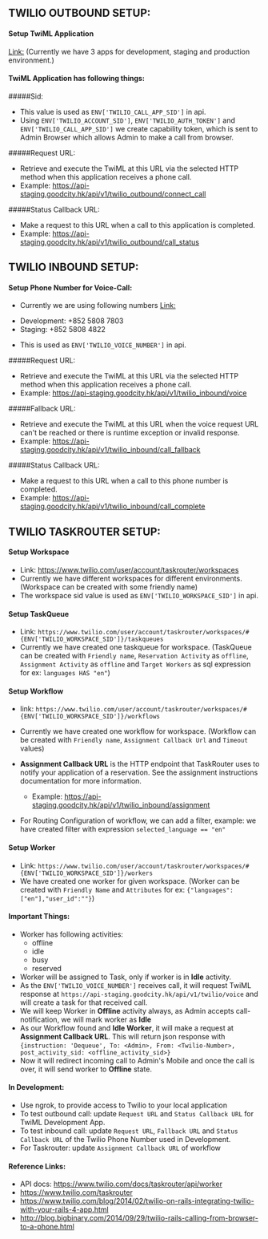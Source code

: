 ## TWILIO OUTBOUND SETUP:

#### Setup TwiML Application
  [Link:](https://www.twilio.com/user/account/apps) (Currently we have 3 apps for development, staging and production environment.)
#### TwiML Application has following things:
#####Sid:
- This value is used as `ENV['TWILIO_CALL_APP_SID']` in api.
- Using `ENV['TWILIO_ACCOUNT_SID']`, `ENV['TWILIO_AUTH_TOKEN']` and `ENV['TWILIO_CALL_APP_SID']` we create capability token, which is sent to Admin Browser which allows Admin to make a call from browser.

#####Request URL:
  - Retrieve and execute the TwiML at this URL via the selected HTTP method when this application receives a phone call.
  - Example: https://api-staging.goodcity.hk/api/v1/twilio_outbound/connect_call

#####Status Callback URL:
  - Make a request to this URL when a call to this application is completed.
  - Example: https://api-staging.goodcity.hk/api/v1/twilio_outbound/call_status

## TWILIO INBOUND SETUP:

#### Setup Phone Number for Voice-Call:
* Currently we are using following numbers [Link:](https://www.twilio.com/user/account/phone-numbers/incoming)
 - Development: +852 5808 7803
 - Staging:     +852 5808 4822
* This is used as `ENV['TWILIO_VOICE_NUMBER']` in api.

#####Request URL:
  - Retrieve and execute the TwiML at this URL via the selected HTTP method when this application receives a phone call.
  - Example: https://api-staging.goodcity.hk/api/v1/twilio_inbound/voice

#####Fallback URL:
  - Retrieve and execute the TwiML at this URL when the voice request URL can't be reached or there is runtime exception or invalid response.
  - Example: https://api-staging.goodcity.hk/api/v1/twilio_inbound/call_fallback

#####Status Callback URL:
  - Make a request to this URL when a call to this phone number is completed.
  - Example: https://api-staging.goodcity.hk/api/v1/twilio_inbound/call_complete

## TWILIO TASKROUTER SETUP:

#### Setup Workspace
  * Link: https://www.twilio.com/user/account/taskrouter/workspaces
  * Currently we have different workspaces for different environments. (Workspace can be created with some friendly name)
  * The workspace sid value is used as `ENV['TWILIO_WORKSPACE_SID']` in api.

#### Setup TaskQueue
  * Link: `https://www.twilio.com/user/account/taskrouter/workspaces/#{ENV['TWILIO_WORKSPACE_SID']}/taskqueues`
  * Currently we have created one taskqueue for workspace.
(TaskQueue can be created with `Friendly name`, `Reservation Activity` as `offline`, `Assignment Activity` as `offline` and `Target Workers` as sql expression for ex:  `languages HAS "en"`)

#### Setup Workflow
  * link: `https://www.twilio.com/user/account/taskrouter/workspaces/#{ENV['TWILIO_WORKSPACE_SID']}/workflows`
  * Currently we have created one workflow for workspace.
(Workflow can be created with `Friendly name`, `Assignment Callback Url` and `Timeout` values)

  * **Assignment Callback URL** is the HTTP endpoint that TaskRouter uses to notify your application of a reservation. See the assignment instructions documentation for more information.
    - Example: https://api-staging.goodcity.hk/api/v1/twilio_inbound/assignment

  * For Routing Configuration of workflow, we can add a filter, example: we have created filter with expression `selected_language == "en"`

#### Setup Worker
  * Link: `https://www.twilio.com/user/account/taskrouter/workspaces/#{ENV['TWILIO_WORKSPACE_SID']}/workers`
  * We have created one worker for given workspace. (Worker can be created with `Friendly Name` and `Attributes` for ex: `{"languages":["en"],"user_id":""}`)

#### Important Things:
* Worker has following activities:
  - offline
  - idle
  - busy
  - reserved
* Worker will be assigned to Task, only if worker is in **Idle** activity.
* As the `ENV['TWILIO_VOICE_NUMBER']` receives call, it will request TwiML response at `https://api-staging.goodcity.hk/api/v1/twilio/voice` and will create a task for that received call.
* We will keep Worker in **Offline** activity always, as Admin accepts call-notification, we will mark worker as **Idle**
* As our Workflow found and **Idle Worker**, it will make a request at **Assignment Callback URL**. This will return json response with `{instruction: 'Dequeue', To: <Admin>, From: <Twilio-Number>, post_activity_sid: <offline_activity_sid>}`
* Now it will redirect incoming call to Admin's Mobile and once the call is over, it will send worker to **Offline** state.

#### In Development:
* Use ngrok, to provide access to Twilio to your local application
* To test outbound call: update `Request URL` and `Status Callback URL` for TwiML Development App.
* To test inbound call: update `Request URL`, `Fallback URL` and `Status Callback URL` of the Twilio Phone Number used in Development.
* For Taskrouter: update `Assignment Callback URL` of workflow

#### Reference Links:
* API docs: https://www.twilio.com/docs/taskrouter/api/worker
* https://www.twilio.com/taskrouter
* https://www.twilio.com/blog/2014/02/twilio-on-rails-integrating-twilio-with-your-rails-4-app.html
* http://blog.bigbinary.com/2014/09/29/twilio-rails-calling-from-browser-to-a-phone.html
